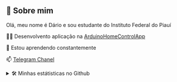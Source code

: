 
## 🚀 Sobre mim
Olá, meu nome é Dário e  sou estudante do Instituto Federal do Piauí

👩‍💻 Desenvolvento aplicação na [ArduinoHomeControlApp](https://github.com/birdra1n/ArduinoHomeControlApp/)


🧠 Estou aprendendo constantemente


📫  [Telegram Chanel](https://t.me/BirdRa1nChannel)


<details>
  <summary>🛠 Minhas estátisticas no Github</summary>
  <p>
    <img src="https://github-readme-stats.vercel.app/api/top-langs?username=birdra1n&bg_color=141414&text_color=f8f8f2&title_color=f8f8f2&layout=compact"/>
    <img src="[https://github-readme-stats.vercel.app/api?username=birdra1n&show_icons=true&include_all_commits=true&bg_color=141414&text_color=f8f8f2&title_color=f8f8f2](https://github-readme-stats.vercel.app/api?username=birdra1n&show_icons=true&theme=radical)" />
  </p>
</details>



